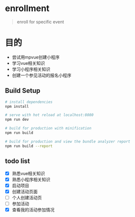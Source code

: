 # enrollment

> enroll for specific event

# 目的
- 尝试用mpvue创建小程序
- 学习vue相关知识
- 学习小程序相关知识
- 创建一个参见活动的报名小程序

## Build Setup

``` bash
# install dependencies
npm install

# serve with hot reload at localhost:8080
npm run dev

# build for production with minification
npm run build

# build for production and view the bundle analyzer report
npm run build --report
```

## todo list
- [x] 熟悉vue相关知识
- [x] 熟悉小程序相关知识
- [x] 启动项目
- [x] 创建活动页面
- [ ] 个人创建活动页
- [ ] 参加活动
- [x] 查看我的活动参加情况
